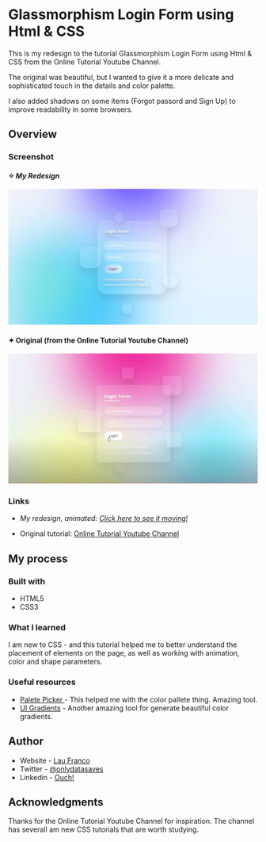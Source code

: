 # Glassmorphism Login Form using Html & CSS 

This is my redesign to the tutorial Glassmorphism Login Form using Html & CSS from the Online Tutorial Youtube Channel. 

The original was beautiful, but I wanted to give it a more delicate and sophisticated touch in the details and color palette. 

I also added shadows on some items (Forgot passord and Sign Up) to improve readability in some browsers.


## Overview


### Screenshot

#### ✧  _My Redesign_

![](./images/my-version-glassmorph.jpg)

#### ✦  Original (from the Online Tutorial Youtube Channel)
![](./images/original-glassmorph.jpg)


### Links
- _My redesign, animated:_ [_Click here to see it moving!_](https://laufranco.github.io/CSS-Exercises/login-glass/index.html) 

- Original tutorial: [Online Tutorial Youtube Channel](https://www.youtube.com/watch?v=mW0Z1T8l7sU)

## My process

### Built with

- HTML5
- CSS3


### What I learned

I am new to CSS - and this tutorial helped me to better understand the placement of elements on the page, as well as working with animation, color and shape parameters.


### Useful resources

- [Palete Picker ](https://coolors.co) - This helped me with the color pallete thing. Amazing tool.
- [UI Gradients](https://uigradients.com) - Another amazing tool for generate beautiful color gradients. 

## Author

- Website - [Lau Franco](https://clojur.wordpress.com)
- Twitter - [@onlydatasaves](https://twitter.com/onlydatasaves)
- Linkedin - [Ouch!](https://twitter.com/onlydatasaves)

## Acknowledgments

Thanks for the Online Tutorial Youtube Channel for inspiration. The channel has severalI am new  CSS tutorials that are worth studying.
